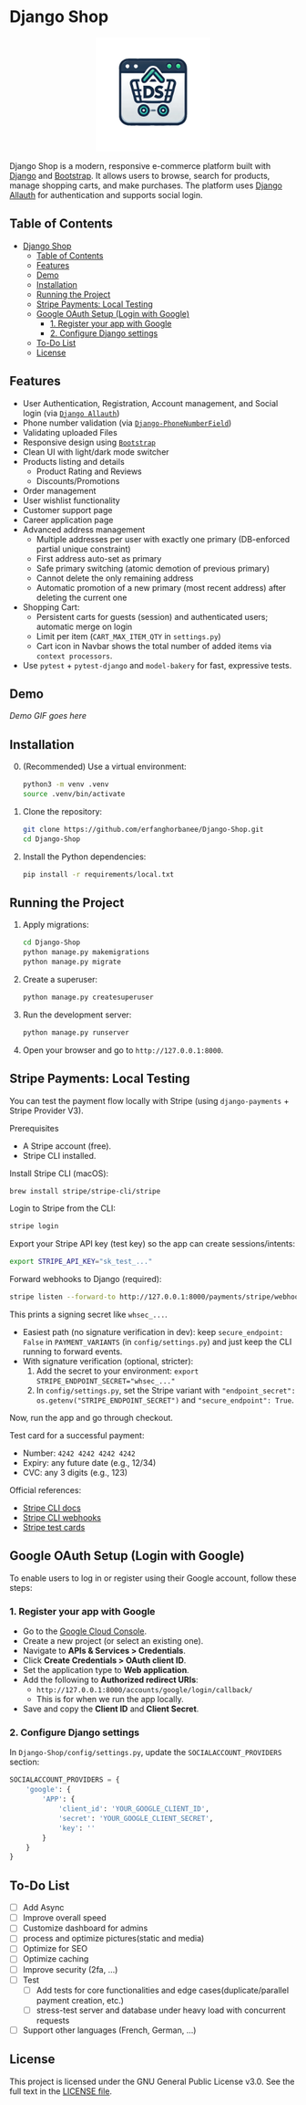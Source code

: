 # Django Shop

<p align="center">
  <img src="Django-Shop/static/shared/images/icon.png" alt="Logo" width="200"/>
</p>

Django Shop is a modern, responsive e-commerce platform built with [Django](https://www.djangoproject.com/) and [Bootstrap](https://getbootstrap.com/). It allows users to browse, search for products, manage shopping carts, and make purchases. The platform uses [Django Allauth](https://docs.allauth.org/) for authentication and supports social login.

## Table of Contents

- [Django Shop](#django-shop)
  - [Table of Contents](#table-of-contents)
  - [Features](#features)
  - [Demo](#demo)
  - [Installation](#installation)
  - [Running the Project](#running-the-project)
  - [Stripe Payments: Local Testing](#stripe-payments-local-testing)
  - [Google OAuth Setup (Login with Google)](#google-oauth-setup-login-with-google)
    - [1. Register your app with Google](#1-register-your-app-with-google)
    - [2. Configure Django settings](#2-configure-django-settings)
  - [To-Do List](#to-do-list)
  - [License](#license)

## Features

- User Authentication, Registration, Account management, and Social login (via [`Django Allauth`](https://docs.allauth.org/))
- Phone number validation (via [`Django-PhoneNumberField`](https://django-phonenumber-field.readthedocs.io/))
- Validating uploaded Files
- Responsive design using [`Bootstrap`](https://getbootstrap.com/)
- Clean UI with light/dark mode switcher
- Products listing and details
  - Product Rating and Reviews
  - Discounts/Promotions
- Order management
- User wishlist functionality
- Customer support page
- Career application page
- Advanced address management
  - Multiple addresses per user with exactly one primary (DB-enforced partial unique constraint)
  - First address auto-set as primary
  - Safe primary switching (atomic demotion of previous primary)
  - Cannot delete the only remaining address
  - Automatic promotion of a new primary (most recent address) after deleting the current one
- Shopping Cart:
  - Persistent carts for guests (session) and authenticated users; automatic merge on login
  - Limit per item (`CART_MAX_ITEM_QTY` in `settings.py`)
  - Cart icon in Navbar shows the total number of added items via `context processors`.
- Use `pytest` + `pytest-django` and `model-bakery` for fast, expressive tests.

## Demo

*Demo GIF goes here*

## Installation

0. (Recommended) Use a virtual environment:

    ```bash
    python3 -m venv .venv
    source .venv/bin/activate
    ```

1. Clone the repository:

    ```bash
    git clone https://github.com/erfanghorbanee/Django-Shop.git
    cd Django-Shop
    ```

2. Install the Python dependencies:

    ```bash
    pip install -r requirements/local.txt
    ```

## Running the Project

1. Apply migrations:

    ```bash
    cd Django-Shop
    python manage.py makemigrations
    python manage.py migrate
    ```

2. Create a superuser:

    ```bash
    python manage.py createsuperuser
    ```

3. Run the development server:

    ```bash
    python manage.py runserver
    ```

4. Open your browser and go to `http://127.0.0.1:8000`.

## Stripe Payments: Local Testing

You can test the payment flow locally with Stripe (using `django-payments` + Stripe Provider V3).

Prerequisites

- A Stripe account (free).
- Stripe CLI installed.

Install Stripe CLI (macOS):

```bash
brew install stripe/stripe-cli/stripe
```

Login to Stripe from the CLI:

```bash
stripe login
```

Export your Stripe API key (test key) so the app can create sessions/intents:

```bash
export STRIPE_API_KEY="sk_test_..."
```

Forward webhooks to Django (required):

```bash
stripe listen --forward-to http://127.0.0.1:8000/payments/stripe/webhook/
```

This prints a signing secret like `whsec_...`.

- Easiest path (no signature verification in dev): keep `secure_endpoint: False` in `PAYMENT_VARIANTS` (in `config/settings.py`) and just keep the CLI running to forward events.
- With signature verification (optional, stricter):
  1) Add the secret to your environment: `export STRIPE_ENDPOINT_SECRET="whsec_..."`
  2) In `config/settings.py`, set the Stripe variant with `"endpoint_secret": os.getenv("STRIPE_ENDPOINT_SECRET")` and `"secure_endpoint": True`.

Now, run the app and go through checkout.

Test card for a successful payment:

- Number: `4242 4242 4242 4242`
- Expiry: any future date (e.g., 12/34)
- CVC: any 3 digits (e.g., 123)

Official references:

- [Stripe CLI docs](https://stripe.com/docs/stripe-cli)
- [Stripe CLI webhooks](https://stripe.com/docs/stripe-cli/webhooks)
- [Stripe test cards](https://stripe.com/docs/testing?testing-method=card-numbers#cards)

## Google OAuth Setup (Login with Google)

To enable users to log in or register using their Google account, follow these steps:

### 1. Register your app with Google

- Go to the [Google Cloud Console](https://console.developers.google.com/).
- Create a new project (or select an existing one).
- Navigate to **APIs & Services > Credentials**.
- Click **Create Credentials > OAuth client ID**.
- Set the application type to **Web application**.
- Add the following to **Authorized redirect URIs**:
  - `http://127.0.0.1:8000/accounts/google/login/callback/`
  - This is for when we run the app locally.
- Save and copy the **Client ID** and **Client Secret**.

### 2. Configure Django settings

In `Django-Shop/config/settings.py`, update the `SOCIALACCOUNT_PROVIDERS` section:

```python
SOCIALACCOUNT_PROVIDERS = {
    'google': {
        'APP': {
            'client_id': 'YOUR_GOOGLE_CLIENT_ID',
            'secret': 'YOUR_GOOGLE_CLIENT_SECRET',
            'key': ''
        }
    }
}
```

## To-Do List

- [ ] Add Async
- [ ] Improve overall speed
- [ ] Customize dashboard for admins
- [ ] process and optimize pictures(static and media)
- [ ] Optimize for SEO
- [ ] Optimize caching
- [ ] Improve security (2fa, ...)
- [ ] Test
  - [ ] Add tests for core functionalities and edge cases(duplicate/parallel payment creation, etc.)
  - [ ] stress-test server and database under heavy load with concurrent requests
- [ ] Support other languages (French, German, ...)

## License

This project is licensed under the GNU General Public License v3.0. See the full text in the [LICENSE file](LICENSE).
